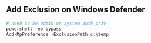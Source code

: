 
## Add Exclusion on Windows Defender
```powershell
# need to be admin or system auth priv 
powershell -ep bypass
Add-MpPreference -ExclusionPath c:\temp
```

## 
